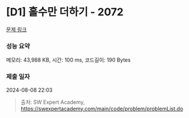 # [D1] 홀수만 더하기 - 2072 

[문제 링크](https://swexpertacademy.com/main/code/problem/problemDetail.do?contestProbId=AV5QSEhaA5sDFAUq) 

### 성능 요약

메모리: 43,988 KB, 시간: 100 ms, 코드길이: 190 Bytes

### 제출 일자

2024-08-08 22:03



> 출처: SW Expert Academy, https://swexpertacademy.com/main/code/problem/problemList.do